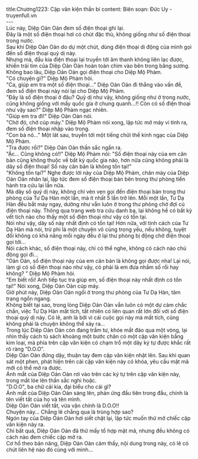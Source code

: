 title:Chương1223: Cặp văn kiện thần bí
content:
Biên soạn: Đức Uy - truyenfull.vn<br>---<br>Lúc này, Diệp Oản Oản đem số điện thoại ghi lại.<br>Đây là một số điện thoại hơi có chút đặc thù, không giống như số điện thoại trong nước.<br>Sau khi Diệp Oản Oản do dự một chút, dùng điện thoại di động của mình gọi đến số điện thoại quỷ dị này.<br>Nhưng mà, đầu kia điện thoại lại truyền tới âm thanh không liên lạc được, khiến trái tim của Diệp Oản Oản hoàn toàn chìm vào bên trong băng sương.<br>Không bao lâu, Diệp Oản Oản gọi điện thoại cho Diệp Mộ Phàm.<br>"Có chuyện gì?" Diệp Mộ Phàm hỏi.<br>"Ca, giúp em tra một số điện thoại..." Diệp Oản Oản đi thẳng vào vấn đề, đem số điện thoại này nói lại cho Diệp Mộ Phàm.<br>"Đây là số điện thoại ở đâu? Quỷ dị như vậy, không giống như ở trong nước, cũng không giống với mấy quốc gia ở chung quanh...!! Còn có số điện thoại như vậy sao?" Diệp Mộ Phàm ngạc nhiên.<br>"Giúp em tra đi!" Diệp Oản Oản nói.<br>"Chờ đó, chớ cúp máy." Diệp Mộ Phàm nói xong, lập tức mở máy vi tính ra, đem số điện thoại nhập vào trong.<br>"Con bà nó..." Một lát sau, truyền tới một tiếng chửi thề kinh ngạc của Diệp Mộ Phàm.<br>"Tra được rồi?" Diệp Oản Oản thần sắc ngẩn ra.<br>"Ặc... Cũng không có!!" Diệp Mộ Phàm nói: "Số điện thoại này của em căn bản cũng không thuộc về bất kỳ quốc gia nào, hơn nữa cũng không phải là dãy số điện thoại! Số này căn bản là không tồn tại!"<br>"Không tồn tại?" Nghe được lời này của Diệp Mộ Phàm, chân mày của Diệp Oản Oản nhăn lại, lập tức đem số điện thoại bàn bên trong thư phòng tiến hành tra cứu lại lần nữa.<br>Mà dãy số quỷ dị này, không chỉ vẻn vẹn gọi đến điện thoại bàn trong thư phòng của Tư Dạ Hàn một lần, mà ít nhất 5 lần trở lên. Mỗi một lần, Tư Dạ Hàn đều bắt máy ngay, dường như vẫn luôn ở trong thư phòng chờ đợi cú điện thoại này. Thông qua trang web tra cứu danh bạ, lại không hề có bất kỳ vết tích nào cho thấy một số điện thoại như vậy có tồn tại.<br>Nói như vậy, dãy số này nhất định có tồn tại! Hơn nữa, với tính cách của Tư Dạ Hàn mà nói, trừ phi là một chuyện vô cùng trọng yếu, nếu không, tuyệt đối không có khả năng mỗi ngày đều ở lại thư phòng bị động chờ điện thoại gọi tới…<br>Nói cách khác, số điện thoại này, chỉ có thể nghe, không có cách nào chủ động gọi đi…<br>"Oản Oản, số điện thoại này của em căn bản là không gọi được nha! Lại nói, làm gì có số điện thoại nào như vậy, có phải là em đưa nhầm số rồi hay không? " Diệp Mộ Phàm hỏi.<br>"Em biết rồi! Anh tiếp tục tra giúp em, số điện thoại này nhất định có tồn tại!" Nói xong, Diệp Oản Oản cúp máy.<br>Giờ phút này, Diệp Oản Oản ngồi ở trong thư phòng của Tư Dạ Hàn, tâm trạng ngổn ngang.<br>Không biết tại sao, trong lòng Diệp Oản Oản vẫn luôn có một dự cảm chắc chắn, việc Tư Dạ Hàn mất tích, tất nhiên có liên quan rất lớn đối với số điện thoại quỷ dị này. Có lẽ, anh là bởi vì cái cuộc gọi này mà mất tích, cũng không phải là chuyện không thể xảy ra…<br>Trong lúc Diệp Oản Oản còn đang trầm tư, khóe mắt đảo qua một vòng, lại nhìn thấy cách tủ sách khoảng một bước chân có một cặp văn kiện bằng kim loại, mà phía trên cặp văn kiện có chạm trổ một dãy ký tự được khắc rất rõ ràng “D.O.O”.<br>Diệp Oản Oản đứng dậy, thuận tay đem cặp văn kiện nhặt lên. Sau khi quan sát một phen, phát hiện trên cái cặp văn kiện này có khóa, yêu cầu mật mã mới có thể mở ra được.<br>Ánh mắt của Diệp Oản Oản rơi vào trên các ký tự trên cặp văn kiện này, trong mắt lóe lên thần sắc nghi hoặc.<br>"D.O.O", ba chữ cái kia, đại biểu cho cái gì?<br>Ánh mắt của Diệp Oản Oản sáng lên, phản ứng đầu tiên trong đầu, chính là tên viết tắt của họ và tên mình.<br>Diệp Oản Oản viết tắt, vừa vặn chính là D.O.O!!<br>Chuyện này... Chẳng lẽ chẳng qua là trùng hợp sao?<br>Ngón tay của Diệp Oản Oản hơi siết chặt lại, lập tức muốn thử mở chiếc cặp văn kiện này ra.<br>Chỉ bất quá, Diệp Oản Oản đã thử mấy tổ hợp mật mã, nhưng đều không có cách nào đem chiếc cặp mở ra.<br>Cơ hồ theo bản năng, Diệp Oản Oản cảm thấy, nội dung trong này, có lẽ có chút liên hệ nào đó cùng với mình…